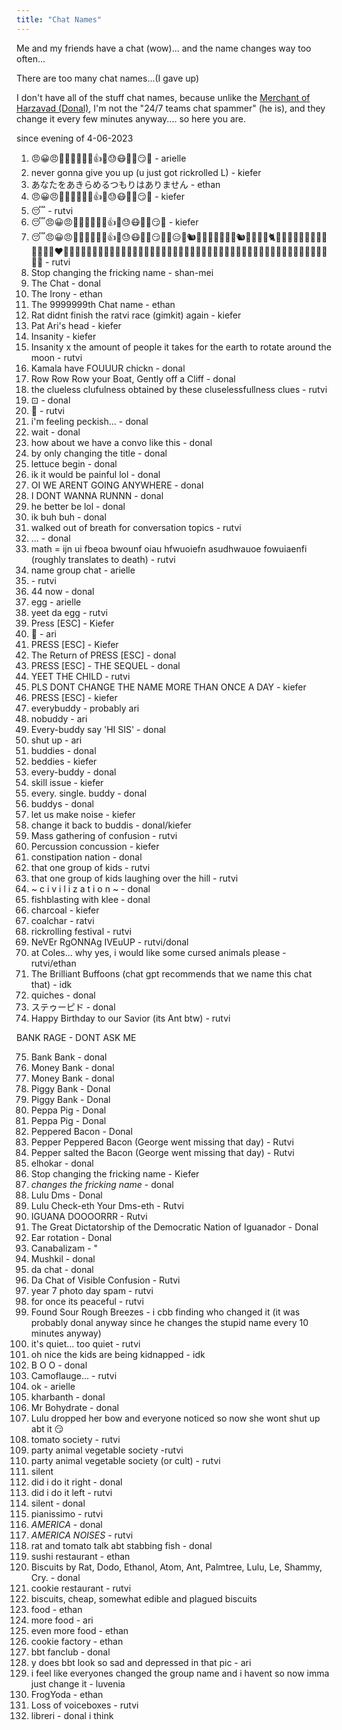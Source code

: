 ```yaml
---
title: "Chat Names"
---
```


Me and my friends have a chat (wow)... and the name changes way too often...

There are too many chat names...(I gave up)

I don't have all of the stuff chat names, because unlike the [Merchant of Harzavad (Donal)](https://harzavad.github.io/the-merchant/), I'm not the "24/7 teams chat spammer" (he is), and they change it every few minutes anyway.... so here you are.

since evening of 4-06-2023
1. 😠😀😠🤢🐖🤢🤒🥱🐖👍🧋😓😷🍳🧄😏🙁 - arielle
2. never gonna give you up (u just got rickrolled L) - kiefer
3. あなたをあきらめるつもりはありません - ethan
4. 😠😀😠🤢🐖🤢🤒🥱🐖👍🧋😓😷🍳🧄😏🙁 - kiefer
5. 😴 - rutvi
6. 😴😠😀😠🤢🐖🤢🤒🥱🐖👍🧋😓😷🍳🧄😏🙁 - kiefer
7. 😴😠😀😠🤢🐖🤢🤒🥱🐖👍🧋😓😷🍳🧄😏🙁🤗😑🦡🐿🦕🦈🦘🦕🦦🐊🦨🐿🦖🦔🦘🦔🐈🐒🐴🐼🦒🐺🐱‍💻🙈🐮😼👯‍♀️👨‍❤️‍👨👨‍👩‍👦👨‍👩‍👦‍👦👩‍👧‍👧👩🏿‍🤝‍🧑🏽👨🏾‍🤝‍👨🏻👩🏾‍🤝‍🧑🏾👩🏿‍🤝‍🧑🏾🍫🍩🍢🍨🍬🍙🍘🍫🎂🍟🧇🍞🍿🍟🍠🌮🍿 - rutvi
8. Stop changing the fricking name - shan-mei
9. The Chat - donal
10. The Irony - ethan
11. The 9999999th Chat name - ethan
12. Rat didnt finish the ratvi race (gimkit) again - kiefer
13. Pat Ari's head - kiefer
14. Insanity - kiefer
15. Insanity x the amount of people it takes for the earth to rotate around the moon - rutvi
16. Kamala have FOUUUR chickn - donal
17. Row Row Row your Boat, Gently off a Cliff - donal
18. the clueless clufulness obtained by these cluselessfullness clues - rutvi
19. ⊡ - donal
20. 🌭 - rutvi
21. i'm feeling peckish... - donal
22. wait - donal
23. how about we have a convo like this - donal
24. by only changing the title - donal
25. lettuce begin - donal
26. ik it would be painful lol - donal
27. OI WE ARENT GOING ANYWHERE - donal
28. I DONT WANNA RUNNN - donal
29. he better be lol - donal
30. ik buh buh - donal
31. walked out of breath for conversation topics - rutvi
32. ... - donal
33. math = ijn ui fbeoa bwounf oiau hfwuoiefn asudhwauoe fowuiaenfi (roughly translates to death) - rutvi
34. name group chat - arielle
35. <name group chat inset here> - rutvi
36. 44 now - donal
37. egg - arielle
38. yeet da egg - rutvi
39. Press [ESC] - Kiefer
40. 🦠 - ari
41. PRESS [ESC] - Kiefer
42. The Return of PRESS [ESC] - donal
43. PRESS [ESC] - THE SEQUEL - donal
44. YEET THE CHILD - rutvi
45. PLS DONT CHANGE THE NAME MORE THAN ONCE A DAY - kiefer
46. PRESS [ESC] - kiefer
47. everybuddy - probably ari
48. nobuddy - ari
49. Every-buddy say 'HI SIS' - donal
50. shut up - ari
51. buddies - donal
52. beddies - kiefer
53. every-buddy - donal
54. skill issue - kiefer
55. every. single. buddy - donal
56. buddys - donal
57. let us make noise - kiefer
58. change it back to buddis - donal/kiefer
59. Mass gathering of confusion - rutvi
60. Percussion concussion - kiefer
61. constipation nation - donal
62. that one group of kids - rutvi
63. that one group of kids laughing over the hill - rutvi
64. ~ c i v i l i z a t i o n ~ - donal
65. fishblasting with klee - donal
66. charcoal - kiefer
67. coalchar - ratvi
68. rickrolling festival - rutvi
69. NeVEr RgONNAg IVEuUP - rutvi/donal
70. at Coles... why yes, i would like some cursed animals please - rutvi/ethan
71. The Brilliant Buffoons (chat gpt recommends that we name this chat that) - idk
72. quiches - donal 
73. ステゥーピド - donal
74. Happy Birthday to our Savior (its Ant btw) - rutvi

BANK RAGE - DONT ASK ME

75. Bank Bank - donal
76. Money Bank - donal
77. Money Bank - donal
78. Piggy Bank - Donal
79. Piggy Bank - Donal
80. Peppa Pig - Donal
81. Peppa Pig - Donal
82. Peppered Bacon - Donal
83. Pepper Peppered Bacon (George went missing that day) - Rutvi
84. Pepper salted the Bacon (George went missing that day) - Rutvi
85. elhokar - donal
86. Stop changing the fricking name - Kiefer
87. *changes the fricking name* - donal
88. Lulu Dms - Donal
89. Lulu Check-eth Your Dms-eth - Rutvi
90. IGUANA DOOOORRR - Rutvi
91. The Great Dictatorship of the Democratic Nation of Iguanador - Donal
92. Ear rotation - Donal
93. Canabalizam - "
94. Mushkil - donal
95. da chat - donal
96. Da Chat of Visible Confusion - Rutvi
97. year 7 photo day spam - rutvi
98. for once its peaceful - rutvi
99. Found Sour Rough Breezes - i cbb finding who changed it (it was probably donal anyway since he changes the stupid name every 10 minutes anyway)
100. it's quiet... too quiet - rutvi
101. oh nice the kids are being kidnapped - idk
102. B O O - donal
102. Camoflauge... - rutvi
103. ok - arielle
104. kharbanth - donal
105. Mr Bohydrate - donal
106. Lulu dropped her bow and everyone noticed so now she wont shut up abt it 😏
107. tomato society - rutvi
108. party animal vegetable society -rutvi
109. party animal vegetable society (or cult) - rutvi
110. silent
111. did i do it right - donal
112. did i do it left - rutvi
113. silent - donal
114. pianissimo - rutvi
115. *AMERICA* - donal
116. *AMERICA NOISES* - rutvi
117. rat and tomato talk abt stabbing fish - donal
118. sushi restaurant - ethan
120. Biscuits by Rat, Dodo, Ethanol, Atom, Ant, Palmtree, Lulu, Le, Shammy, Cry. - donal
121. cookie restaurant - rutvi
122. biscuits, cheap, somewhat edible and plagued biscuits
123. food - ethan
124. more food - ari
125. even more food - ethan
126. cookie factory - ethan
127. bbt fanclub - donal
128. y does bbt look so sad and depressed in that pic - ari
129. i feel like everyones changed the group name and i havent so now imma just change it - luvenia
130. FrogYoda - ethan
131. Loss of voiceboxes - rutvi
132. libreri - donal i think
